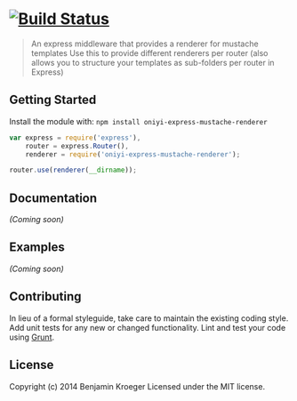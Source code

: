 #  [![Build Status](https://secure.travis-ci.org/benkroeger/oniyi-express-mustache-renderer.png?branch=master)](http://travis-ci.org/benkroeger/oniyi-express-mustache-renderer)

> An express middleware that provides a renderer for mustache templates
> Use this to provide different renderers per router (also allows you to structure your templates as sub-folders per router in Express)


## Getting Started

Install the module with: `npm install oniyi-express-mustache-renderer`

```js
var express = require('express'),
    router = express.Router(),
    renderer = require('oniyi-express-mustache-renderer');

router.use(renderer(__dirname));
```


## Documentation

_(Coming soon)_


## Examples

_(Coming soon)_


## Contributing

In lieu of a formal styleguide, take care to maintain the existing coding style. Add unit tests for any new or changed functionality. Lint and test your code using [Grunt](http://gruntjs.com).


## License

Copyright (c) 2014 Benjamin Kroeger
Licensed under the MIT license.
